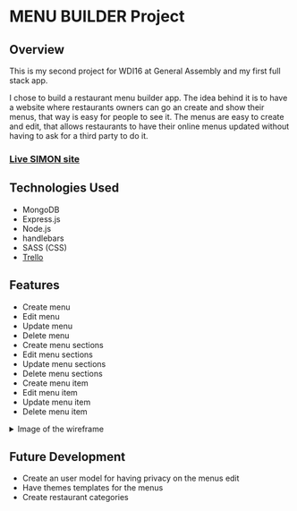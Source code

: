 # MENU BUILDER Project

## Overview

This is my second project for WDI16 at General Assembly and my first full stack app.

I chose to build a restaurant menu builder app. The idea behind it is to have a website where restaurants owners can go an create and show their menus, that way is easy for people to see it. The menus are easy to create and edit, that allows restaurants to have their online menus updated without having to ask for a third party to do it.

### [Live SIMON site](http://affectionate-shaw-bf2415.bitballoon.com/)

## Technologies Used

* MongoDB
* Express.js
* Node.js
* handlebars
* SASS (CSS)
* [Trello](https://trello.com/b/b8ovminh/rest-menu-builders)

## Features

* Create menu
* Edit menu
* Update menu
* Delete menu
* Create menu sections
* Edit menu sections
* Update menu sections
* Delete menu sections
* Create menu item
* Edit menu item
* Update menu item
* Delete menu item

<details>
<summary>Image of the wireframe</summary>
<br>
![Image of Wireframe][https://github.com/Tilingo/menu-builder/blob/master/public/images/wireframe.jpg]
</details>

## Future Development

* Create an user model for having privacy on the menus edit
* Have themes templates for the menus
* Create restaurant categories